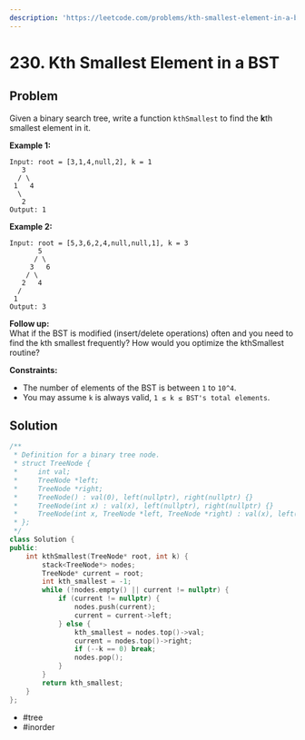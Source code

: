 ```yaml
---
description: 'https://leetcode.com/problems/kth-smallest-element-in-a-bst/'
---
```


# 230. Kth Smallest Element in a BST

## Problem

Given a binary search tree, write a function `kthSmallest` to find the **k**th smallest element in it.

**Example 1:**

```text
Input: root = [3,1,4,null,2], k = 1
   3
  / \
 1   4
  \
   2
Output: 1
```

**Example 2:**

```text
Input: root = [5,3,6,2,4,null,null,1], k = 3
       5
      / \
     3   6
    / \
   2   4
  /
 1
Output: 3
```

**Follow up:**  
 What if the BST is modified \(insert/delete operations\) often and you need to find the kth smallest frequently? How would you optimize the kthSmallest routine?

**Constraints:**

* The number of elements of the BST is between `1` to `10^4`.
* You may assume `k` is always valid, `1 ≤ k ≤ BST's total elements`.

## Solution

```cpp
/**
 * Definition for a binary tree node.
 * struct TreeNode {
 *     int val;
 *     TreeNode *left;
 *     TreeNode *right;
 *     TreeNode() : val(0), left(nullptr), right(nullptr) {}
 *     TreeNode(int x) : val(x), left(nullptr), right(nullptr) {}
 *     TreeNode(int x, TreeNode *left, TreeNode *right) : val(x), left(left), right(right) {}
 * };
 */
class Solution {
public:
    int kthSmallest(TreeNode* root, int k) {
        stack<TreeNode*> nodes;
        TreeNode* current = root;
        int kth_smallest = -1;
        while (!nodes.empty() || current != nullptr) {
            if (current != nullptr) {
                nodes.push(current);
                current = current->left;
            } else {
                kth_smallest = nodes.top()->val;
                current = nodes.top()->right;
                if (--k == 0) break;
                nodes.pop();
            }
        }
        return kth_smallest;
    }
};
```

* \#tree
* \#inorder

